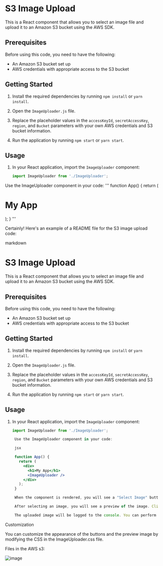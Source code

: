 # S3 Image Upload

This is a React component that allows you to select an image file and upload it to an Amazon S3 bucket using the AWS SDK.

## Prerequisites

Before using this code, you need to have the following:

- An Amazon S3 bucket set up
- AWS credentials with appropriate access to the S3 bucket

## Getting Started

1. Install the required dependencies by running `npm install` or `yarn install`.

2. Open the `ImageUploader.js` file.

3. Replace the placeholder values in the `accessKeyId`, `secretAccessKey`, `region`, and `Bucket` parameters with your own AWS credentials and S3 bucket information.

4. Run the application by running `npm start` or `yarn start`.

## Usage

1. In your React application, import the `ImageUploader` component:

   ```jsx
   import ImageUploader from './ImageUploader';

Use the ImageUploader component in your code:
'''
function App() {
  return (
    <div>
      <h1>My App</h1>
      <ImageUploader />
    </div>
  );
}
'''

Certainly! Here's an example of a README file for the S3 image upload code:

markdown

# S3 Image Upload

This is a React component that allows you to select an image file and upload it to an Amazon S3 bucket using the AWS SDK.

## Prerequisites

Before using this code, you need to have the following:

- An Amazon S3 bucket set up
- AWS credentials with appropriate access to the S3 bucket

## Getting Started

1. Install the required dependencies by running `npm install` or `yarn install`.

2. Open the `ImageUploader.js` file.

3. Replace the placeholder values in the `accessKeyId`, `secretAccessKey`, `region`, and `Bucket` parameters with your own AWS credentials and S3 bucket information.

4. Run the application by running `npm start` or `yarn start`.

## Usage

1. In your React application, import the `ImageUploader` component:

   ```jsx
   import ImageUploader from './ImageUploader';

    Use the ImageUploader component in your code:

    jsx

    function App() {
      return (
        <div>
          <h1>My App</h1>
          <ImageUploader />
        </div>
      );
    }

    When the component is rendered, you will see a "Select Image" button. Click on it to open the file picker and choose an image file.

    After selecting an image, you will see a preview of the image. Click on the "Upload Image" button to initiate the upload to your S3 bucket.

    The uploaded image will be logged to the console. You can perform additional actions, such as updating the UI or storing the image URL, inside the handleImageUpload function.

Customization

You can customize the appearance of the buttons and the preview image by modifying the CSS in the ImageUploader.css file.

Files in the AWS s3:

![image](https://github.com/BrunoMdz67/subir-a-aws/assets/81934385/6d72150f-c43a-4b40-9ecd-bebe96f5ddc6)


